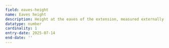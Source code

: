 ```yaml
---
field: eaves-height
name: Eaves height
description: Height at the eaves of the extension, measured externally from natural ground level in metres
datatype: number
cardinality: 1
entry-date: 2025-07-14
end-date: ''
---
```

